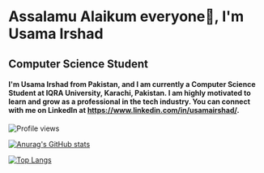# Assalamu Alaikum everyone👋, I'm Usama Irshad
## Computer Science Student

#### I'm Usama Irshad from Pakistan, and I am currently a Computer Science Student at IQRA University, Karachi, Pakistan. I am highly motivated to learn and grow as a professional in the tech industry. You can connect with me on LinkedIn at https://www.linkedin.com/in/usamairshad/.

![Profile views](https://gpvc.arturio.dev/musamairshad) 

[![Anurag's GitHub stats](https://github-readme-stats.vercel.app/api?username=musamairshad)](https://github.com/anuraghazra/github-readme-stats)

[![Top Langs](https://github-readme-stats.vercel.app/api/top-langs/?username=musamairshad&layout=compact)](https://github.com/anuraghazra/github-readme-stats)
